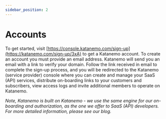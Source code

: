 ```yaml
---
sidebar_position: 2
---
```


# Accounts

To get started, visit [https://console.katanemo.com/sign-up](https://katanemo.com/sign-up/3xA) to get a Katanemo account. To create an account you must provide an email address. Katanemo will send you an email with a link to verify your domain. Follow the link received in email to complete the sign-up process, and you will be redirected to the Katanemo (service provider) console where you can create and manage your SaaS (API) services, distribute on-boarding links to your customers and subscribers, view access logs and invite additional members to operate on Katanemo.

_Note, Katanemo is built on Katanemo - we use the same engine for our on-boarding and authorization, as the one we offer to SaaS (API) developers. For more detailed information, please see our blog._

